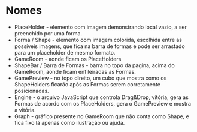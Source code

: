 # Nomes #

  * PlaceHolder - elemento com imagem demonstrando local vazio, a ser preenchido por uma forma.
  * Forma / Shape - elemento com imagem colorida, escolhida entre as possíveis imagens, que fica na barra de formas e pode ser arrastado para um placeholder de mesmo formato.
  * GameRoom - aonde ficam os PlaceHolders
  * ShapeBar / Barra de Formas - barra no topo da pagina, acima do GameRoom, aonde ficam enfileiradas as Formas.
  * GamePreview - no topo direito, um cubo que mostra como os ShapeHolders ficarão após as Formas serem corretamente posicionadas.
  * Engine - o arquivo JavaScript que controla Drag&Drop, vitória, gera as Formas de acordo com os PlaceHolders, gera o GamePreview e mostra a vitória.
  * Graph - gráfico presente no GameRoom que não conta como Shape, e fica fixo lá apenas como ilustração ou ajuda.